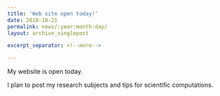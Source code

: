 ```yaml
---
title: 'Web site open today!'
date: 2018-10-21
permalink: news/:year:month:day/
layout: archive_singlepost

excerpt_separator: <!--more-->

---
```


My website is open today.

<!--more-->
I plan to post my research subjects and tips for scientific computations.


